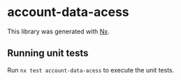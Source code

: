# account-data-acess

This library was generated with [Nx](https://nx.dev).

## Running unit tests

Run `nx test account-data-acess` to execute the unit tests.
